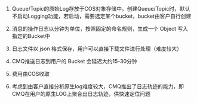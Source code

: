 1. Queue/Topic的原始Log存放于COS对象存储中。创建Queue/Topic时，默认不启动Logging功能，若启动，需要选定某个bucket，bucket由客户自行创建

2. 消息的操作日志以分钟为单位，按照固定的命名规则，生成一个 Object 写入指定的Bucket中

3. 日志文件以 json 格式保存，用户可以直接下载文件进行处理（难度较大）

4. CMQ推送日志到用户的 Bucket 会延迟大约15-30分钟

5. 费用由COS收取

6. 考虑到由客户直接分析原生log难度较大，CMQ推出了日志轨迹的能力，即CMQ在用户的原生LOG上聚合出日志轨迹，供快速定位问题

